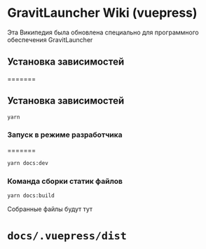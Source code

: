 # GravitLauncher Wiki (vuepress)

Эта Википедия была обновлена специально для программного обеспечения GravitLauncher

## Установка зависимостей
=======

## Установка зависимостей
```bash
yarn
```

### Запуск в режиме разработчика
=======
```bash
yarn docs:dev
```

### Команда сборки статик файлов

```bash
yarn docs:build
```

Собранные файлы будут тут

`docs/.vuepress/dist`
=======
